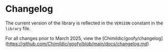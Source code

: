 # Changelog

The current version of the library is reflected in the `VERSION` constant in the `library` file.

For all changes prior to March 2025, view the [Chimildic/goofy/changelog] (https://github.com/Chimildic/goofy/blob/main/docs/changelog.md)
